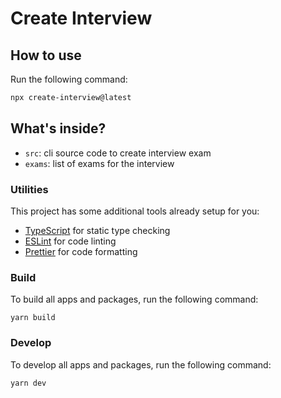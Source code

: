 # Create Interview

## How to use

Run the following command:

```sh
npx create-interview@latest
```

## What's inside?

- `src`: cli source code to create interview exam
- `exams`: list of exams for the interview

### Utilities

This project has some additional tools already setup for you:

- [TypeScript](https://www.typescriptlang.org/) for static type checking
- [ESLint](https://eslint.org/) for code linting
- [Prettier](https://prettier.io) for code formatting

### Build

To build all apps and packages, run the following command:

```
yarn build
```

### Develop

To develop all apps and packages, run the following command:

```
yarn dev
```
